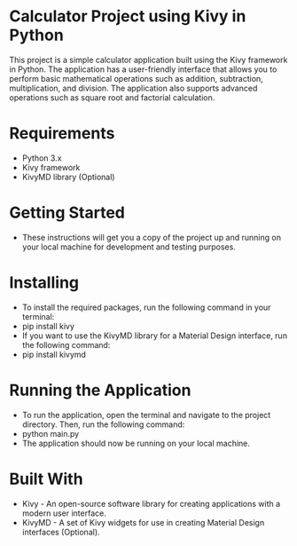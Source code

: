 # Calculator Project using Kivy in Python

This project is a simple calculator application built using the Kivy framework in Python. 
The application has a user-friendly interface that allows you to perform basic mathematical operations such as addition, subtraction, multiplication, and division. 
The application also supports advanced operations such as square root and factorial calculation.

# Requirements

- Python 3.x
- Kivy framework
- KivyMD library (Optional)

# Getting Started
- These instructions will get you a copy of the project up and running on your local machine for development and testing purposes.

# Installing

- To install the required packages, run the following command in your terminal:
- pip install kivy
- If you want to use the KivyMD library for a Material Design interface, run the following command:
- pip install kivymd

# Running the Application

- To run the application, open the terminal and navigate to the project directory. Then, run the following command:
- python main.py
- The application should now be running on your local machine.

# Built With

- Kivy - An open-source software library for creating applications with a modern user interface.
- KivyMD - A set of Kivy widgets for use in creating Material Design interfaces (Optional).

